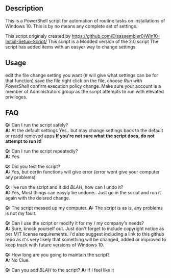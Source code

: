 ## Description

This is a PowerShell script for automation of routine tasks on installations of Windows 10. 
This is by no means any complete set of settings.

This script originaly created by https://github.com/Disassembler0/Win10-Initial-Setup-Script/
This script is a Modded version of the 2.0 script
The script has added items with an easyer way to change settings

## Usage
edit the file
change setting you want (# will give what settings can be for that function)
save the file
right click on the file, 
choose *Run with PowerShell*
confirm execution policy change. 
Make sure your account is a member of Administrators group as the script attempts to run with elevated privileges.

## FAQ

**Q:** Can I run the script safely?  
**A:** At the default settings Yes.. but may change settings back to the default or readd removed apps 
**If you're not sure what the script does, do not attempt to run it!**

**Q:** Can I run the script repeatedly?  
**A:** Yes.

**Q:** Did you test the script?  
**A:** Yes, but certin functions will give error (error wont give your computer any problems)

**Q**: I've run the script and it did *BLAH*, how can I undo it?  
**A:** Yes, Most things can easyly be undone.. Just go in the script and run it again with the deisred change.

**Q:** The script messed up my computer.
**A:** The script is as is, any problems is not my fault.

**Q:** Can I use the script or modify it for my / my company's needs?  
**A:** Sure, knock yourself out. Just don't forget to include copyright notice as per MIT license requirements. I'd also suggest including a link to this github repo as it's very likely that something will be changed, added or improved to keep track with future versions of Windows 10.

**Q:** How long are you going to maintain the script?  
**A:** No Clue.

**Q:** Can you add *BLAH* to the script?
**A:** If I feel like it
